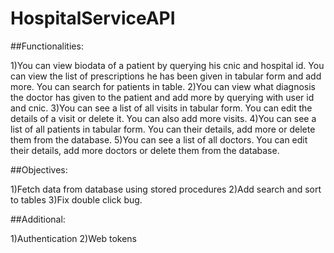 # HospitalServiceAPI

##Functionalities:

1)You can view biodata of a patient by querying his cnic and hospital id. You can view the list of prescriptions he has been given in tabular form and add more. You can search for patients in table.
2)You can view what diagnosis the doctor has given to the patient and add more by querying with user id and cnic.
3)You can see a list of all visits in tabular form. You can edit the details of a visit or delete it. You can also add more visits.
4)You can see a list of all patients in tabular form. You can their details, add more or delete them from the database.
5)You can see a list of all doctors. You can edit their details, add more doctors or delete them from the database.

##Objectives:

1)Fetch data from database using stored procedures
2)Add search and sort to tables
3)Fix double click bug.

##Additional:

1)Authentication
2)Web tokens
